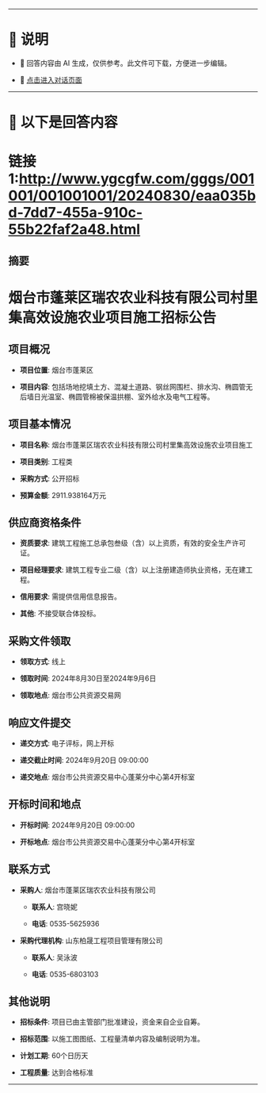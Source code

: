 ------

# 📃 说明

- 📃 回答内容由 AI 生成，仅供参考。此文件可下载，方便进一步编辑。

- 🤖 [点击进入对话页面](https://www.aibangxuanxing.com)

------

# 📃 以下是回答内容






# 链接 1:http://www.ygcgfw.com/gggs/001001/001001001/20240830/eaa035bd-7dd7-455a-910c-55b22faf2a48.html




## 摘要
# 烟台市蓬莱区瑞农农业科技有限公司村里集高效设施农业项目施工招标公告



## 项目概况

- **项目位置**: 烟台市蓬莱区

- **项目内容**: 包括场地挖填土方、混凝土道路、钢丝网围栏、排水沟、椭圆管无后墙日光温室、椭圆管棉被保温拱棚、室外给水及电气工程等。



## 项目基本情况

- **项目名称**: 烟台市蓬莱区瑞农农业科技有限公司村里集高效设施农业项目施工

- **项目类别**: 工程类

- **采购方式**: 公开招标

- **预算金额**: 2911.938164万元



## 供应商资格条件

- **资质要求**: 建筑工程施工总承包叁级（含）以上资质，有效的安全生产许可证。

- **项目经理要求**: 建筑工程专业二级（含）以上注册建造师执业资格，无在建工程。

- **信用要求**: 需提供信用信息报告。

- **其他**: 不接受联合体投标。



## 采购文件领取

- **领取方式**: 线上

- **领取时间**: 2024年8月30日至2024年9月6日

- **领取地点**: 烟台市公共资源交易网



## 响应文件提交

- **递交方式**: 电子评标，网上开标

- **递交截止时间**: 2024年9月20日 09:00:00

- **递交地点**: 烟台市公共资源交易中心蓬莱分中心第4开标室



## 开标时间和地点

- **开标时间**: 2024年9月20日 09:00:00

- **开标地点**: 烟台市公共资源交易中心蓬莱分中心第4开标室



## 联系方式

- **采购人**: 烟台市蓬莱区瑞农农业科技有限公司

  - **联系人**: 宫晓妮

  - **电话**: 0535-5625936

- **采购代理机构**: 山东柏晟工程项目管理有限公司

  - **联系人**: 吴泳波

  - **电话**: 0535-6803103



## 其他说明

- **招标条件**: 项目已由主管部门批准建设，资金来自企业自筹。

- **招标范围**: 以施工图图纸、工程量清单内容及编制说明为准。

- **计划工期**: 60个日历天

- **工程质量**: 达到合格标准



---
